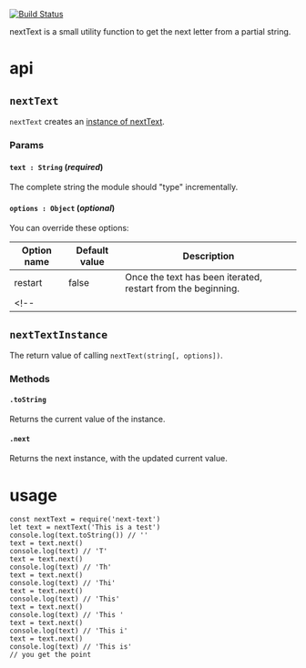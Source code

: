 [![Build Status](https://travis-ci.org/christian-fei/next-text.svg?branch=master)](https://travis-ci.org/christian-fei/next-text)

nextText is a small utility function to get the next letter from a partial string.

# api

## `nextText`

`nextText` creates an [instance of nextText](#next-text-instance).


### Params

#### `text : String` (*required*)

The complete string the module should "type" incrementally.

#### `options : Object` (*optional*)

You can override these options:

| Option name | Default value | Description                                                  |
|-------------|---------------|--------------------------------------------------------------|
| restart     | false         | Once the text has been iterated, restart from the beginning. |
<!-- |             |               |                                                              | -->


## `nextTextInstance`

The return value of calling `nextText(string[, options])`.

### Methods

#### `.toString`

Returns the current value of the instance.

#### `.next`

Returns the next instance, with the updated current value.


# usage

```
const nextText = require('next-text')
let text = nextText('This is a test')
console.log(text.toString()) // ''
text = text.next()
console.log(text) // 'T'
text = text.next()
console.log(text) // 'Th'
text = text.next()
console.log(text) // 'Thi'
text = text.next()
console.log(text) // 'This'
text = text.next()
console.log(text) // 'This '
text = text.next()
console.log(text) // 'This i'
text = text.next()
console.log(text) // 'This is'
// you get the point
```
